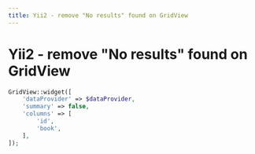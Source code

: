 ```yaml
---
title: Yii2 - remove "No results" found on GridView
---
```


<h1 class="header">Yii2 - remove "No results" found on GridView</h1>

```php
GridView::widget([
    'dataProvider' => $dataProvider,
    'summary' => false,
    'columns' => [
        'id',
        'book',
    ],
]);
```